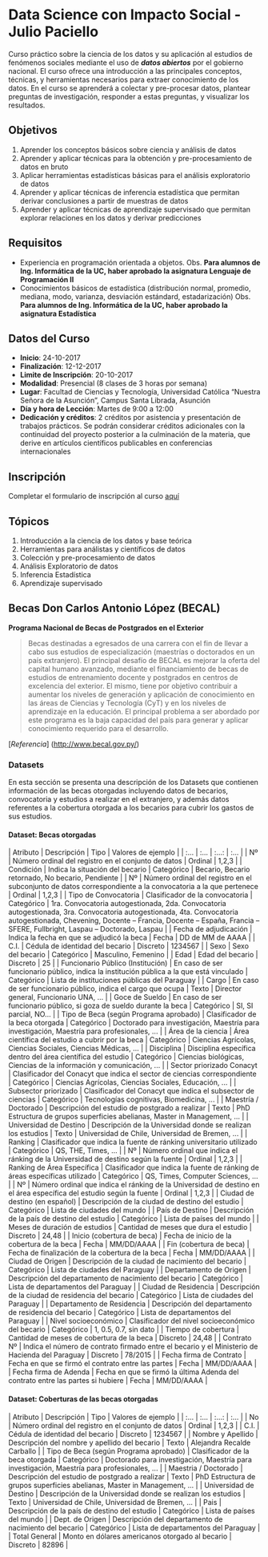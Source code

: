 # Data Science con Impacto Social - Julio Paciello

Curso práctico sobre la ciencia de los datos y su aplicación al estudios de fenómenos sociales mediante el uso de _**datos abiertos**_ por el gobierno nacional. El curso ofrece una introducción a las principales conceptos, técnicas, y herramientas necesarios para extraer conocimiento de los datos. En el curso se aprenderá a colectar y pre-procesar datos, plantear preguntas de investigación, responder a estas preguntas, y visualizar los resultados.

## Objetivos

1. Aprender los conceptos básicos sobre ciencia y análisis de datos
2. Aprender y aplicar técnicas para la obtención y pre-procesamiento de datos en bruto
3. Aplicar herramientas estadísticas básicas para el análisis exploratorio de datos
4. Aprender y aplicar técnicas de inferencia estadística que permitan derivar conclusiones a partir de muestras de datos
5. Aprender y aplicar técnicas de aprendizaje supervisado que permitan explorar relaciones en los datos y derivar predicciones

## Requisitos

* Experiencia en programación orientada a objetos. Obs. __Para alumnos de Ing. Informática de la UC, haber aprobado la asignatura Lenguaje de Programación II__
* Conocimientos básicos de estadística (distribución normal, promedio, mediana, modo, varianza, desviación estándard, estadarización) Obs. __Para alumnos de Ing. Informática de la UC, haber aprobado la asignatura Estadística__

 ## Datos del Curso

* __Inicio__: 24-10-2017
* __Finalización__: 12-12-2017
* __Limite de Inscripción__: 20-10-2017
* __Modalidad__: Presencial (8 clases de 3 horas por semana)
* __Lugar__: Facultad de Ciencias y Tecnología, Universidad Católica “Nuestra Señora de la Asunción”, Campus Santa Librada, Asunción
* __Día y hora de Lección__: Martes de 9:00 a 12:00
* __Dedicación y créditos__: 2 créditos por asistencia y presentación de trabajos prácticos. Se podrán considerar créditos adicionales con la continuidad del proyecto posterior a la culminación de la materia, que derive en artículos científicos publicables en conferencias internacionales

## Inscripción

Completar el formulario de inscripción al curso [aquí](https://goo.gl/forms/tOsDDGlfnqG3Yb0r2)

## Tópicos

1. Introducción a la ciencia de los datos y base teórica
2. Herramientas para análistas y científicos de datos
3. Colección y pre-procesamiento de datos
4. Análisis Exploratorio de datos
5. Inferencia Estadística
6. Aprendizaje supervisado

## Becas Don Carlos Antonio López (BECAL)
**Programa Nacional de Becas de Postgrados en el Exterior**
>Becas destinadas a egresados de una carrera con el fin de llevar a cabo sus estudios de especialización (maestrías o doctorados en un país extranjero). El principal desafío de BECAL es mejorar la oferta del capital humano avanzado, mediante el financiamiento de becas de estudios de entrenamiento docente y postgrados en centros de excelencia del exterior. El mismo, tiene por objetivo contribuir a aumentar los niveles de generación y aplicación de conocimiento en las áreas de Ciencias y Tecnología (CyT) y en los niveles de aprendizaje en la educación. El principal problema a ser abordado por este programa es la baja capacidad del país para generar y aplicar conocimiento requerido para el desarrollo.

[_Referencia_] (http://www.becal.gov.py/)

### Datasets
En esta sección se presenta una descripción de los Datasets que contienen información de las becas otorgadas incluyendo datos de becarios, convocatoria y estudios a realizar en el extranjero, y además datos referentes a la cobertura otorgada a los becarios para cubrir los gastos de sus estudios.

#### Dataset: Becas otorgadas
| Atributo | Descripción | Tipo | Valores de ejemplo |
| :... | :... | :...: | :... |
| Nº | Número ordinal del registro en el conjunto de datos | Ordinal | 1,2,3 |
| Condición | Indica la situación del becario | Categórico | Becario, Becario retornado, No becario, Pendiente |
| Nº | Número ordinal del registro en el subconjunto de datos correspondiente a la convocatoria a la que pertenece | Ordinal | 1,2,3 |
| Tipo de Convocatoria | Clasificador de la convocatoria | Categórico | 1ra. Convocatoria autogestionada, 2da. Convocatoria autogestionada, 3ra. Convocatoria autogestionada, 4ta. Convocatoria autogestionada, Chevening, Docente – Francia, Docente – España, Francia – SFERE, Fullbright, Laspau – Doctorado, Laspau |
| Fecha de adjudicación | Indica la fecha en que se adjudicó la beca | Fecha | DD de MM de AAAA |
| C.I. | Cédula de identidad del becario | Discreto | 1234567 |
| Sexo | Sexo del becario | Categórico | Masculino, Femenino |
| Edad | Edad del becario | Discreto | 25 |
| Funcionario Público (Institución) | En caso de ser funcionario público, indica la institución pública a la que está vinculado | Categórico | Lista de instituciones públicas del Paraguay |
| Cargo | En caso de ser funcionario público, indica el cargo que ocupa | Texto | Director general, Funcionario UNA, ... |
| Goce de Sueldo | En caso de ser funcionario público, si goza de sueldo durante la beca | Categórico | SI, SI parcial, NO... |
| Tipo de Beca (según Programa aprobado) | Clasificador de la beca otorgada | Categórico | Doctorado para investigación, Maestría para investigación, Maestría para profesionales, ... |
| Área de la ciencia | Área científica del estudio a cubrir por la beca | Categórico | Ciencias Agrícolas, Ciencias Sociales, Ciencias Médicas, ... |
| Disciplina | Disciplina específica dentro del área científica del estudio | Categórico | Ciencias biológicas, Ciencias de la información y comunicación, ... |
| Sector priorizado Conacyt | Clasificador del Conacyt que indica el sector de ciencias correspondiente | Categórico | Ciencias Agrícolas, Ciencias Sociales, Educación, ... |
| Subsector priorizado | Clasificador del Conacyt que indica el subsector de ciencias | Categórico | Tecnologías cognitivas, Biomedicina, ... |
| Maestría / Doctorado | Descripción del estudio de postgrado a realizar | Texto | PhD Estructura de grupos superficies abelianas, Master in Management, ... |
| Universidad de Destino | Descripción de la Universidad donde se realizan los estudios | Texto | Universidad de Chile, Universidad de Bremen, ... |
| Ranking | Clasificador que indica la fuente de ránking universitario utilizado | Categórico | QS, THE, Times, ... |
| Nº | Número ordinal que indica el ránking de la Universidad de destino según la fuente | Ordinal | 1,2,3 |
| Ranking de Área Específica | Clasificador que indica la fuente de ránking de áreas específicas utilizado | Categórico | QS, Times, Computer Sciences, ... |
| Nº | Número ordinal que indica el ránking de la Universidad de destino en el área específica del estudio según la fuente | Ordinal | 1,2,3 |
| Ciudad de destino (en español) | Descripción de la ciudad de destino del estudio | Categórico | Lista de ciudades del mundo |
| País de Destino | Descripción de la país de destino del estudio | Categórico | Lista de países del mundo |
| Meses de duración de estudios | Cantidad de meses que dura el estudio  | Discreto | 24,48 |
| Inicio (cobertura de beca) | Fecha de inicio de la cobertura de la beca | Fecha | MM/DD/AAAA |
| Fin (cobertura de beca) | Fecha de finalización de la cobertura de la beca | Fecha | MM/DD/AAAA |
| Ciudad de Origen | Descripción de la ciudad de nacimiento del becario | Categórico | Lista de ciudades del Paraguay |
| Departamento de Origen | Descripción del departamento de nacimiento del becario | Categórico | Lista de departamentos del Paraguay |
| Ciudad de Residencia | Descripción de la ciudad de residencia del becario | Categórico | Lista de ciudades del Paraguay |
| Departamento de Residencia | Descripción del departamento de residencia del becario | Categórico | Lista de departamentos del Paraguay |
| Nivel socioeconómico | Clasificador del nivel socioeconómico del becario | Categórico | 1, 0.5, 0.7, sin dato |
| Tiempo de cobertura | Cantidad de meses de cobertura de la beca | Discreto | 24,48 |
| Contrato Nº | Indica el número de contrato firmado entre el becario y el Ministerio de Hacienda del Paraguay | Discreto | 78/2015 |
| Fecha firma de Contrato | Fecha en que se firmó el contrato entre las partes | Fecha | MM/DD/AAAA |
| Fecha firma de Adenda | Fecha en que se firmó la última Adenda del contrato entre las partes si hubiere | Fecha | MM/DD/AAAA |

#### Dataset: Coberturas de las becas otorgadas
| Atributo | Descripción | Tipo | Valores de ejemplo |
| :... | :... | :...: | :... |
| No | Número ordinal del registro en el conjunto de datos | Ordinal | 1,2,3 |
| C.I. | Cédula de identidad del becario | Discreto | 1234567 |
| Nombre y Apellido | Descripción del nombre y apellido del becario | Texto | Alejandra Recalde Carballo |
| Tipo de Beca (según Programa aprobado) | Clasificador de la beca otorgada | Categórico | Doctorado para investigación, Maestría para investigación, Maestría para profesionales, ... |
| Maestria / Doctorado | Descripción del estudio de postgrado a realizar | Texto | PhD Estructura de grupos superficies abelianas, Master in Management, ... |
| Universidad de Destino | Descripción de la Universidad donde se realizan los estudios | Texto | Universidad de Chile, Universidad de Bremen, ... |
| Pais | Descripción de la país de destino del estudio | Categórico | Lista de países del mundo |
| Dept. de Origen | Descripción del departamento de nacimiento del becario | Categórico | Lista de departamentos del Paraguay |
| Total General | Monto en dólares americanos otorgado al becario | Discreto | 82896 |

